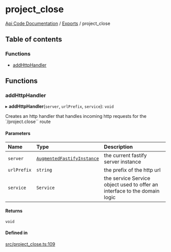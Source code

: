 # project\_close
 
[Api Code Documentation](../README.md) / [Exports](../modules.md) / project\_close

## Table of contents

### Functions

- [addHttpHandler](project_close.md#addhttphandler)

## Functions

### addHttpHandler

▸ **addHttpHandler**(`server`, `urlPrefix`, `service`): `void`

Creates an http handler that handles incoming http requests for the `/project.close`` route

#### Parameters

| Name | Type | Description |
| :------ | :------ | :------ |
| `server` | [`AugmentedFastifyInstance`](../interfaces/types.AugmentedFastifyInstance.md) | the current fastify server instance |
| `urlPrefix` | `string` | the prefix of the http url |
| `service` | `Service` | the service Service object used to offer an interface to the domain logic |

#### Returns

`void`

#### Defined in

[src/project_close.ts:109](https://github.com/openkfw/TruBudget/blob/d07ad94/api/src/project_close.ts#L109)
